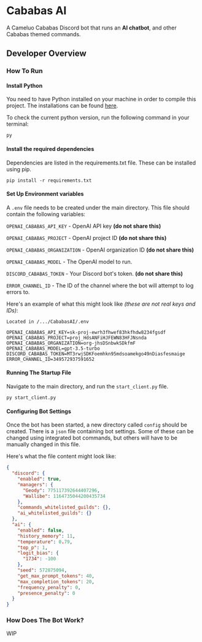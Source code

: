 # Cababas AI
A Cameluo Cababas Discord bot that runs an **AI chatbot**, and other Cababas themed commands.

## Developer Overview
### How To Run
#### Install Python
You need to have Python installed on your machine in order to compile this project.
The installations can be found [here](https://www.python.org/downloads/).

To check the current python version, run the following command in your terminal:
```commandline
py
```

#### Install the required dependencies
Dependencies are listed in the requirements.txt file. These can be installed using pip.

```commandline
pip install -r requirements.txt
```

#### Set Up Environment variables
A `.env` file needs to be created under the main directory. This file should contain the following variables:

`OPENAI_CABABAS_API_KEY` - OpenAI API key **(do not share this)**

`OPENAI_CABABAS_PROJECT` - OpenAI project ID **(do not share this)**

`OPENAI_CABABAS_ORGANIZATION` - OpenAI organization ID **(do not share this)**

`OPENAI_CABABAS_MODEL` - The OpenAI model to run.

`DISCORD_CABABAS_TOKEN` - Your Discord bot's token. **(do not share this)**

`ERROR_CHANNEL_ID` - The ID of the channel where the bot will attempt to log errors to.

Here's an example of what this might look like *(these are not real keys and IDs)*:

`Located in /.../CababasAI/.env`
```
OPENAI_CABABAS_API_KEY=sk-proj-ewrh3fhwef83hkfhdw8234fgsdf
OPENAI_CABABAS_PROJECT=proj_HdsANFiHJFEWN83HFJNsnda
OPENAI_CABABAS_ORGANIZATION=org-jhsDSnbwkSDkfmF
OPENAI_CABABAS_MODEL=gpt-3.5-turbo
DISCORD_CABABAS_TOKEN=MT3rwjSDKFoemhkn95mdsoamekgo49nDiasfesmaige
ERROR_CHANNEL_ID=349572937591652
```

#### Running The Startup File
Navigate to the main directory, and run the `start_client.py` file.
```commandline
py start_client.py
```

#### Configuring Bot Settings
Once the bot has been started, a new directory called `config` should be created. There is a `json` file containing bot settings. Some of these can be changed using integrated bot commands, but others will have to be manually changed in this file.

Here's what the file content might look like:
```json
{
  "discord": {
    "enabled": true,
    "managers": {
      "Geody": 775117392644407296,
      "Wallibe": 1164735044200435734
    }, 
    "commands_whitelisted_guilds": {}, 
    "ai_whitelisted_guilds": {}
  }, 
  "ai": {
    "enabled": false,
    "history_memory": 11,
    "temperature": 0.79,
    "top_p": 1,
    "logit_bias": {
      "1734": -100
    },
    "seed": 572875094,
    "get_max_prompt_tokens": 40,
    "max_completion_tokens": 20,
    "frequency_penalty": 0,
    "presence_penalty": 0
  }
}
```

### How Does The Bot Work?
WIP